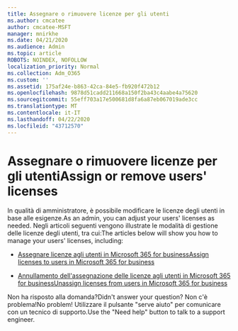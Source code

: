 ```yaml
---
title: Assegnare o rimuovere licenze per gli utenti
ms.author: cmcatee
author: cmcatee-MSFT
manager: mnirkhe
ms.date: 04/21/2020
ms.audience: Admin
ms.topic: article
ROBOTS: NOINDEX, NOFOLLOW
localization_priority: Normal
ms.collection: Adm_O365
ms.custom: ''
ms.assetid: 175af24e-b863-42ca-84e5-fb920f472b12
ms.openlocfilehash: 9878d51cadd211668a150f2ba43c4aabe4a75620
ms.sourcegitcommit: 55eff703a17e500681d8fa6a87eb067019ade3cc
ms.translationtype: MT
ms.contentlocale: it-IT
ms.lasthandoff: 04/22/2020
ms.locfileid: "43712570"
---
```

# <a name="assign-or-remove-users-licenses"></a><span data-ttu-id="9e06e-102">Assegnare o rimuovere licenze per gli utenti</span><span class="sxs-lookup"><span data-stu-id="9e06e-102">Assign or remove users' licenses</span></span>

<span data-ttu-id="9e06e-103">In qualità di amministratore, è possibile modificare le licenze degli utenti in base alle esigenze.</span><span class="sxs-lookup"><span data-stu-id="9e06e-103">As an admin, you can adjust your users' licenses as needed.</span></span> <span data-ttu-id="9e06e-104">Negli articoli seguenti vengono illustrate le modalità di gestione delle licenze degli utenti, tra cui:</span><span class="sxs-lookup"><span data-stu-id="9e06e-104">The articles below will show you how to manage your users' licenses, including:</span></span>
  
- [<span data-ttu-id="9e06e-105">Assegnare licenze agli utenti in Microsoft 365 for business</span><span class="sxs-lookup"><span data-stu-id="9e06e-105">Assign licenses to users in Microsoft 365 for business</span></span>](https://docs.microsoft.com//office365/admin/subscriptions-and-billing/assign-licenses-to-users)

- [<span data-ttu-id="9e06e-106">Annullamento dell'assegnazione delle licenze agli utenti in Microsoft 365 for business</span><span class="sxs-lookup"><span data-stu-id="9e06e-106">Unassign licenses from users in Microsoft 365 for business</span></span>](https://docs.microsoft.com//office365/admin/subscriptions-and-billing/remove-licenses-from-users)

<span data-ttu-id="9e06e-107">Non ha risposto alla domanda?</span><span class="sxs-lookup"><span data-stu-id="9e06e-107">Didn't answer your question?</span></span> <span data-ttu-id="9e06e-108">Non c'è problema!</span><span class="sxs-lookup"><span data-stu-id="9e06e-108">No problem!</span></span> <span data-ttu-id="9e06e-109">Utilizzare il pulsante "serve aiuto" per comunicare con un tecnico di supporto.</span><span class="sxs-lookup"><span data-stu-id="9e06e-109">Use the "Need help" button to talk to a support engineer.</span></span>